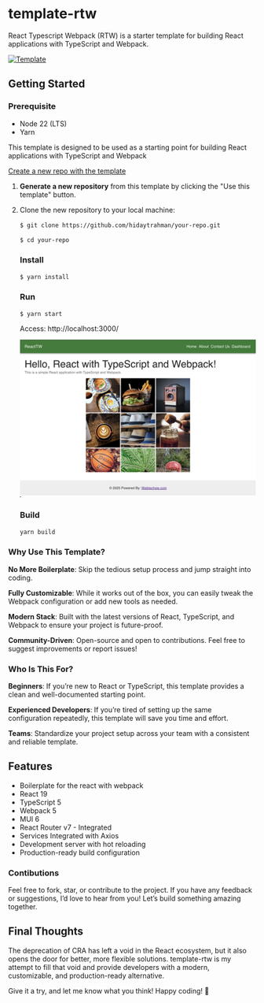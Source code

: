 # template-rtw

React Typescript Webpack (RTW) is a starter template for building React applications with TypeScript and Webpack.

[![Template](https://img.shields.io/badge/Template-React%20%2B%20TypeScript%20%2B%20Webpack-blue)](https://github.com/hidaytrahman/template-react-ts-webpack)



## Getting Started

### Prerequisite
-   Node 22 (LTS)
-   Yarn


This template is designed to be used as a starting point for building React applications with TypeScript and Webpack

[Create a new repo with the template](https://github.com/new?template_name=template-react-ts-webpack&template_owner=hidaytrahman)

1. **Generate a new repository** from this template by clicking the "Use this template" button.
2. Clone the new repository to your local machine:

    ```shell
    $ git clone https://github.com/hidaytrahman/your-repo.git
    ```

    ```shell
    $ cd your-repo
    ````

    ### Install
    ```shell
    $ yarn install
    ```
    ### Run

    ```shell
    $ yarn start
    ```

    Access: http://localhost:3000/

    ![alt text](image.png)

    ### Build

    ```
    yarn build
    ```




### Why Use This Template?
**No More Boilerplate**: Skip the tedious setup process and jump straight into coding.

**Fully Customizable**: While it works out of the box, you can easily tweak the Webpack configuration or add new tools as needed.

**Modern Stack**: Built with the latest versions of React, TypeScript, and Webpack to ensure your project is future-proof.

**Community-Driven**: Open-source and open to contributions. Feel free to suggest improvements or report issues!

### Who Is This For?
**Beginners**: If you’re new to React or TypeScript, this template provides a clean and well-documented starting point.

**Experienced Developers**: If you’re tired of setting up the same configuration repeatedly, this template will save you time and effort.

**Teams**: Standardize your project setup across your team with a consistent and reliable template.



## Features
-   Boilerplate for the react with webpack
-   React 19
-   TypeScript 5
-   Webpack 5
-   MUI 6
-   React Router v7 - Integrated
-   Services Integrated with Axios
-   Development server with hot reloading
-   Production-ready build configuration


### Contibutions
Feel free to fork, star, or contribute to the project. If you have any feedback or suggestions, I’d love to hear from you! Let’s build something amazing together.


## Final Thoughts
The deprecation of CRA has left a void in the React ecosystem, but it also opens the door for better, more flexible solutions. template-rtw is my attempt to fill that void and provide developers with a modern, customizable, and production-ready alternative.

Give it a try, and let me know what you think! Happy coding! 🚀
